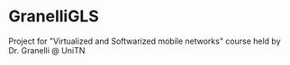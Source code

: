 # GranelliGLS
Project for "Virtualized and Softwarized mobile networks" course held by Dr. Granelli @ UniTN
